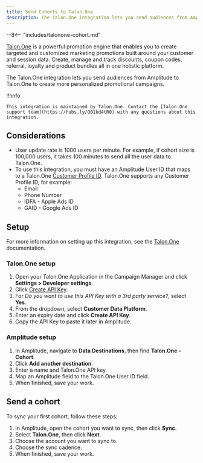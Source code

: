 ```yaml
---
title: Send Cohorts to Talon.One
description: The Talon.One integration lets you send audiences from Amplitude to Talon.One to create more personalized promotional campaigns.
---
```


--8<-- "includes/talonone-cohort.md"

[Talon.One](https://hubs.li/Q01k6xNt0) is a powerful promotion engine that enables you to create targeted and customized marketing promotions built around your customer and session data. Create, manage and track discounts, coupon codes, referral, loyalty and product bundles all in one holistic platform.

The Talon.One integration lets you send audiences from Amplitude to Talon.One to create more personalized promotional campaigns.

!!!info

    This integration is maintained by Talon.One. Contact the [Talon.One support team](https://hubs.ly/Q01kd4tR0) with any questions about this integration.

## Considerations

- User update rate is 1000 users per minute. For example, if cohort size is 100,000 users, it takes 100 minutes to send all the user data to Talon.One.
- To use this integration, you must have an Amplitude User ID that maps to a Talon.One [Customer Profile ID](https://hubs.li/Q01kd4vg0). Talon.One supports any Customer Profile ID, for example:
    - Email
    - Phone Number
    - IDFA - Apple Ads ID
    - GAID - Google Ads ID

## Setup

For more information on setting up this integration, see the [Talon.One](https://docs.talon.one/docs/dev/technology-partners/amplitude/amplitude-cohort-sync-tutorial#prerequisites) documentation.

### Talon.One setup

1. Open your Talon.One Application in the Campaign Manager and click **Settings > Developer settings**.
2. Click [Create API Key](https://hubs.li/Q01kd4vw0).
3. For *Do you want to use this API Key with a 3rd party service?*, select **Yes**. 
4. From the dropdown, select **Customer Data Platform**.
5. Enter an expiry date and click **Create API Key**. 
6. Copy the API Key to paste it later in Amplitude.

### Amplitude setup

1. In Amplitude, navigate to **Data Destinations**, then find **Talon.One - Cohort**.
2. Click **Add another destination**.
3. Enter a name and Talon.One API key.
4. Map an Amplitude field to the Talon.One User ID field.
5. When finished, save your work.

## Send a cohort

To sync your first cohort, follow these steps:

1. In Amplitude, open the cohort you want to sync, then click **Sync**.
2. Select **Talon.One**, then click **Next**.
3. Choose the account you want to sync to.
4. Choose the sync cadence.
5. When finished, save your work.